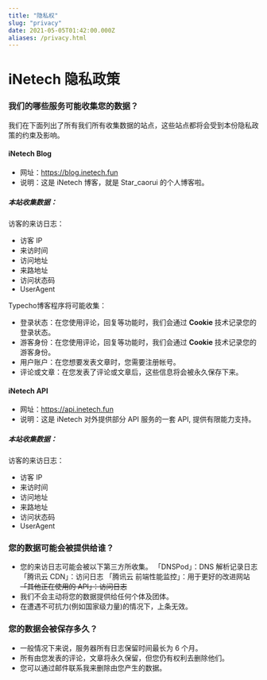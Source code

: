 ```yaml
---
title: "隐私权"
slug: "privacy"
date: 2021-05-05T01:42:00.000Z
aliases: /privacy.html
---
```


# iNetech 隐私政策

### 我们的哪些服务可能收集您的数据？
  我们在下面列出了所有我们所有收集数据的站点，这些站点都将会受到本份隐私政策的约束及影响。
#### iNetech Blog
  - 网址：https://blog.inetech.fun
  - 说明：这是 iNetech 博客，就是 Star_caorui 的个人博客啦。
##### 本站收集数据：
  访客的来访日志：
  - 访客 IP
  - 来访时间
  - 访问地址
  - 来路地址
  - 访问状态码
  - UserAgent

  Typecho博客程序将可能收集：
  - 登录状态：在您使用评论，回复等功能时，我们会通过 **Cookie** 技术记录您的登录状态。
  - 游客身份：在您使用评论，回复等功能时，我们会通过 **Cookie** 技术记录您的游客身份。
  - 用户账户：在您想要发表文章时，您需要注册帐号。
  - 评论或文章：在您发表了评论或文章后，这些信息将会被永久保存下来。

#### iNetech API
  - 网址：https://api.inetech.fun
  - 说明：这是 iNetech 对外提供部分 API 服务的一套 API, 提供有限能力支持。
##### 本站收集数据：
  访客的来访日志：
  - 访客 IP
  - 来访时间
  - 访问地址
  - 来路地址
  - 访问状态码
  - UserAgent

### 您的数据可能会被提供给谁？
  - 您的来访日志可能会被以下第三方所收集。
    「DNSPod」：DNS 解析记录日志
    「腾讯云 CDN」：访问日志
    「腾讯云 前端性能监控」：用于更好的改进网站
    ~~「其他正在使用的 API」：访问日志~~
  - 我们不会主动将您的数据提供给任何个体及团体。
  - 在遭遇不可抗力(例如国家级力量)的情况下，上条无效。

### 您的数据会被保存多久？
  - 一般情况下来说，服务器所有日志保留时间最长为 6 个月。
  - 所有由您发表的评论，文章将永久保留，但您仍有权利去删除他们。
  - 您可以通过邮件联系我来删除由您产生的数据。
